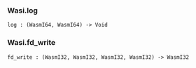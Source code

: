 ### Wasi.**log**

```grain
log : (WasmI64, WasmI64) -> Void
```

### Wasi.**fd_write**

```grain
fd_write : (WasmI32, WasmI32, WasmI32, WasmI32) -> WasmI32
```

